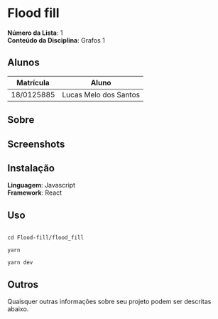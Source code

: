 # Flood fill

**Número da Lista**: 1<br>
**Conteúdo da Disciplina**: Grafos 1<br>

## Alunos

| Matrícula  | Aluno                 |
| ---------- | --------------------- |
| 18/0125885 | Lucas Melo dos Santos |

## Sobre

## Screenshots

## Instalação

**Linguagem**: Javascript<br>
**Framework**: React<br>

## Uso

```

cd Flood-fill/flood_fill

yarn

yarn dev
```

## Outros

Quaisquer outras informações sobre seu projeto podem ser descritas abaixo.
